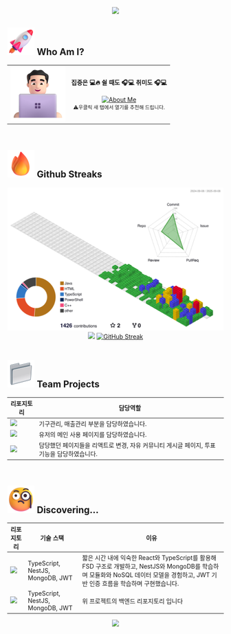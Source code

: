 <div align= "center"> 
<img src="https://capsule-render.vercel.app/api?type=waving&height=250&color=timeGradient&text=Hello%20Github🚀&fontSize=60&animation=twinkling&fontAlign=50&fontAlignY=35&rotate=-5&desc=-%20GUNW-O-O&descAlign=72&descAlignY=55"/>
</div>

<h2>
  <img src="./img/Rocket.png" width="64" /> Who Am I?
</h2>
<table>
  <tr>
    <td>
      <img src="./img/Developer.png" width="128" />
    </td>
    <td align="center" valign="middle">
      <strong>집중은 💻🔥 쉴 때도 🎧💻 취미도 🎧💻</strong><br/><br/>
      <a href="https://gunw-o-o.github.io/aboutMe/">
        <img src="https://img.shields.io/badge/about.me-3B82F6?style=for-the-badge&logo=aboutdotme&logoColor=white" alt="About Me" />
      </a><br/>
      <small>⚠️우클릭 새 탭에서 열기를 추천해 드립니다.</small>
    </td>
  </tr>
</table>
<br>

<h2>
  <img src="./img/Fire.png" width="64" /> Github Streaks
</h2>

<div align= "center"> 
  <div align="center">
  	<img src="./profile-3d-contrib/profile-gitblock.svg" alt="3D profile" width="600" />
  </div>
  <div align= "center"> 
    <img src="https://github-readme-stats.vercel.app/api?username=GUNW-O-O&theme=vue-dark" />
    <a href="https://git.io/streak-stats"><img src="https://streak-stats.demolab.com?user=GUNW-O-O&theme=vue-dark&border_radius=5&locale=ko&date_format=%5BY.%5Dn.j&card_width=450" alt="GitHub Streak" /></a>
  </div> 
</div>

<br>

<h2>
  <img src="./img/Projects.webp" width="64" /> Team Projects
</h2>


| 리포지토리 | 담당역할 |
|------------|------|
| <a href="https://github.com/ruff1376/AI3_MINI1_TEAM3"><img src="https://github-readme-stats.vercel.app/api/pin/?username=ruff1376&repo=AI3_MINI1_TEAM3&theme=blue" width="300"/></a> | 기구관리, 매출관리 부분을 담당하였습니다. |
| <a href="https://github.com/ruff1376/Resonos"><img src="https://github-readme-stats.vercel.app/api/pin/?username=ruff1376&repo=Resonos&theme=blue" width="300"/></a> | 유저의 메인 사용 페이지를 담당하였습니다. |
| <a href="https://github.com/Lee-0210/Resonos_React"><img src="https://github-readme-stats.vercel.app/api/pin/?username=Lee-0210&repo=Resonos_React&theme=blue" width="300"/></a> | 담당했던 페이지들을 리액트로 변경, 자유 커뮤니티 게시글 페이지, 투표 기능을 담당하였습니다. |


<br>

<h2>
  <img src="./img/Curious.png" width="64" /> Discovering...
</h2>


| 리포지토리 | 기술 스택 | 이유 |
|------------|------|----|
| <a href="https://github.com/GUNW-O-O/lexi-hub"><img src="https://github-readme-stats.vercel.app/api/pin/?username=GUNW-O-O&repo=lexi-hub&theme=blue" width="300"/></a> | TypeScript, NestJS, MongoDB, JWT | 짧은 시간 내에 익숙한 React와 TypeScript를 활용해 FSD 구조로 개발하고, NestJS와 MongoDB를 학습하며 모듈화와 NoSQL 데이터 모델을 경험하고, JWT 기반 인증 흐름을 학습하며 구현했습니다.  |
| <a href="https://github.com/GUNW-O-O/lexi-hub-backend"><img src="https://github-readme-stats.vercel.app/api/pin/?username=GUNW-O-O&repo=lexi-hub-backend&theme=blue" width="300"/></a> | TypeScript, NestJS, MongoDB, JWT | 위 프로젝트의 백엔드 리포지토리 입니다  |

<!--
<div align= "center">
    <h2 style="border-bottom: 1px solid #d8dee4; color: #282d33;"> 🛠️ Tech Stacks </h2> <br> 
    <div style="margin: 0 auto; text-align: center;" align= "center"> <img src="https://img.shields.io/badge/Java-007396?style=for-the-badge&logo=Java&logoColor=white">
          <img src="https://img.shields.io/badge/HTML5-E34F26?style=for-the-badge&logo=HTML5&logoColor=white">
          <img src="https://img.shields.io/badge/Git-F05032?style=for-the-badge&logo=Git&logoColor=white">
          <img src="https://img.shields.io/badge/Github-181717?style=for-the-badge&logo=Github&logoColor=white">
          <img src="https://img.shields.io/badge/MySQL-4479A1?style=for-the-badge&logo=MySQL&logoColor=white">
          <br/><img src="https://img.shields.io/badge/Spring-6DB33F?style=for-the-badge&logo=Spring&logoColor=white">
          <img src="https://img.shields.io/badge/Spring Boot-6DB33F?style=for-the-badge&logo=Spring Boot&logoColor=white">
          <img src="https://img.shields.io/badge/jQuery-0769AD?style=for-the-badge&logo=jQuery&logoColor=white">
          <img src="https://img.shields.io/badge/Javascript-F7DF1E?style=for-the-badge&logo=Javascript&logoColor=white">
          <img src="https://img.shields.io/badge/Bootstrap-7952B3?style=for-the-badge&logo=Bootstrap&logoColor=white">
          <br/><img src="https://img.shields.io/badge/CSS3-1572B6?style=for-the-badge&logo=CSS3&logoColor=white">
          <img src="https://img.shields.io/badge/Notion-000000?style=for-the-badge&logo=Notion&logoColor=white">
          </div>
    </div>
-->

<!--
**GUNW-O-O/GUNW-O-O** is a ✨ _special_ ✨ repository because its `README.md` (this file) appears on your GitHub profile.

Here are some ideas to get you started:

- 🔭 I’m currently working on ...
- 🌱 I’m currently learning ...
- 👯 I’m looking to collaborate on ...
- 🤔 I’m looking for help with ...
- 💬 Ask me about ...
- 📫 How to reach me: ...
- 😄 Pronouns: ...
- ⚡ Fun fact: ...
-->
<div align= "center"> 
<img src="https://capsule-render.vercel.app/api?type=waving&height=250&color=timeGradient&text=Hello%20Github!🚀&section=footer&animation=twinkling&fontSize=60&rotate=-5&desc=-GUNW-O-O&descAlign=65&descAlignY=80"/>
</div>
